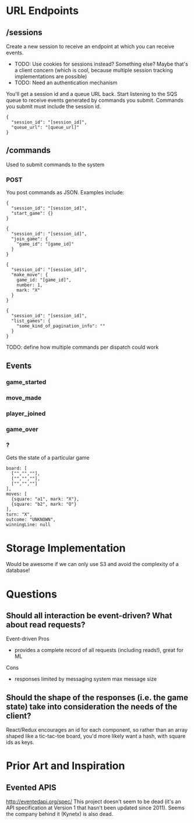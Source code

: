 # URL Endpoints
## /sessions
Create a new session to receive an endpoint at which you can receive events.

- TODO: Use cookies for sessions instead? Something else? Maybe that's a client
concern (which is cool, because multiple session tracking implementations are
possible)
- TODO: Need an authentication mechanism

You'll get a session id and a queue URL back. Start listening to the SQS queue to
receive events generated by commands you submit. Commands you submit must include
the session id.

    {
      "session_id": "[session_id]",
      "queue_url": "[queue_url]"
    }


## /commands
Used to submit commands to the system
### POST
You post commands as JSON. Examples include:

    {
      "session_id": "[session_id]",
      "start_game": {}
    }

    {
      "session_id": "[session_id]",
      "join_game": {
        "game_id": "[game_id]"
      }
    }

    {
      "session_id": "[session_id]",
      "make_move": {
        game_id: "[game_id]",
        number: 1,
        mark: "X"
      }
    }

    {
      "session_id": "[session_id]",
      "list_games": {
        "some_kind_of_pagination_info": ""
      }
    }

TODO: define how multiple commands per dispatch could work


## Events

### game_started

### move_made

### player_joined

### game_over

### ?
Gets the state of a particular game

    board: [
      ["","",""],
      ["","",""],
      ["","",""]
    ],
    moves: [
      {square: "a1", mark: "X"},
      {square: "b2", mark: "O"}
    ],
    turn: "X",
    outcome: "UNKNOWN",
    winningLine: null


# Storage Implementation
Would be awesome if we can only use S3 and avoid the complexity of a database!

# Questions
## Should all interaction be event-driven? What about read requests?
Event-driven
Pros
- provides a complete record of all requests (including reads!), great for ML

Cons
- responses limited by messaging system max message size

## Should the shape of the responses (i.e. the game state) take into consideration the needs of the client?

React/Redux encourages an id for each component, so rather than an array shaped
like a tic-tac-toe board, you'd more likely want a hash, with square ids as
keys.


# Prior Art and Inspiration

## Evented APIS
http://eventedapi.org/spec/
This project doesn't seem to be dead (it's an API specification at Version 1
that hasn't been updated since 2011). Seems the company behind it (Kynetx) is
also dead.